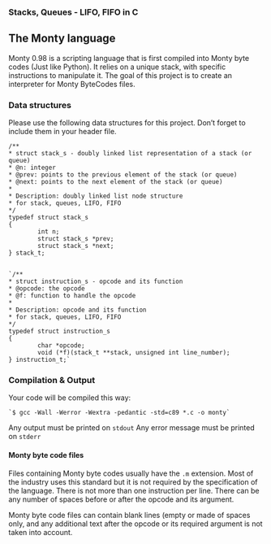 ### Stacks, Queues - LIFO, FIFO in C

## The Monty language
Monty 0.98 is a scripting language that is first compiled into Monty byte codes (Just like Python). It relies on a unique stack, with specific instructions to manipulate it. The goal of this project is to create an interpreter for Monty ByteCodes files.

### Data structures
Please use the following data structures for this project. Don’t forget to include them in your header file.

    /**
    * struct stack_s - doubly linked list representation of a stack (or queue)
    * @n: integer
    * @prev: points to the previous element of the stack (or queue)
    * @next: points to the next element of the stack (or queue)
    *
    * Description: doubly linked list node structure
    * for stack, queues, LIFO, FIFO
    */
    typedef struct stack_s
    {
            int n;
            struct stack_s *prev;
            struct stack_s *next;
    } stack_t;


    `/**
    * struct instruction_s - opcode and its function
    * @opcode: the opcode
    * @f: function to handle the opcode
    *
    * Description: opcode and its function
    * for stack, queues, LIFO, FIFO
    */
    typedef struct instruction_s
    {
            char *opcode;
            void (*f)(stack_t **stack, unsigned int line_number);
    } instruction_t;`


### Compilation & Output
Your code will be compiled this way:

    `$ gcc -Wall -Werror -Wextra -pedantic -std=c89 *.c -o monty`

Any output must be printed on `stdout`
Any error message must be printed on `stderr`

#### Monty byte code files

Files containing Monty byte codes usually have the `.m` extension. Most of the industry uses this standard but it is not required by the specification of the language. There is not more than one instruction per line. There can be any number of spaces before or after the opcode and its argument.

Monty byte code files can contain blank lines (empty or made of spaces only, and any additional text after the opcode or its required argument is not taken into account.